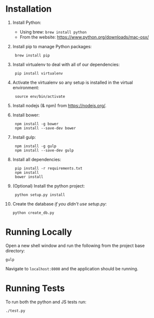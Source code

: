 Installation
============

1. Install Python:
    * Using brew: `brew install python`
    * From the website: https://www.python.org/downloads/mac-osx/


2. Install pip to manage Python packages:

        brew install pip


3. Install virtualenv to deal with all of our dependencies:

        pip install virtualenv


4. Activate the virtualenv so any setup is installed in the virtual environment:
    
        source env/bin/activate


5. Install nodejs (& npm) from https://nodejs.org/.


6. Install bower:

        npm install -g bower
        npm install --save-dev bower


7. Install gulp:

        npm install -g gulp
        npm install --save-dev gulp


8. Install all dependencies:

        pip install -r requirements.txt
        npm install
        bower install


9. (Optional) Install the python project:

        python setup.py install
        

10. Create the database *if you didn't use setup.py*:

        python create_db.py

Running Locally
===============

Open a new shell window and run the following from the project base directory:

    gulp

Navigate to `localhost:8000` and the application should be running.

Running Tests
=============

To run both the python and JS tests run:

    ./test.py

